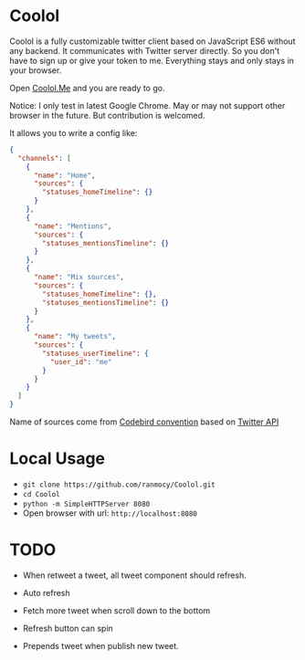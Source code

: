 # Coolol

Coolol is a fully customizable twitter client based on JavaScript ES6 without any backend. It communicates with Twitter server directly. So you don't have to sign up or give your token to me. Everything stays and only stays in your browser.

Open [Coolol.Me](http://coolol.me) and you are ready to go.

Notice: I only test in latest Google Chrome. May or may not support other browser in the future. But contribution is welcomed.

It allows you to write a config like:

```json
{
  "channels": [
    {
      "name": "Home",
      "sources": {
        "statuses_homeTimeline": {}
      }
    },
    {
      "name": "Mentions",
      "sources": {
        "statuses_mentionsTimeline": {}
      }
    },
    {
      "name": "Mix sources",
      "sources": {
        "statuses_homeTimeline": {},
        "statuses_mentionsTimeline": {}
      }
    },
    {
      "name": "My tweets",
      "sources": {
        "statuses_userTimeline": {
          "user_id": "me"
        }
      }
    }
  ]
}
```

Name of sources come from [Codebird convention][codebirdMapping] based on [Twitter API][twitterApi]


# Local Usage

* `git clone https://github.com/ranmocy/Coolol.git`
* `cd Coolol`
* `python -m SimpleHTTPServer 8080`
* Open browser with url: `http://localhost:8080`


# TODO

* When retweet a tweet, all tweet component should refresh.
* Auto refresh
* Fetch more tweet when scroll down to the bottom
* Refresh button can spin
* Prepends tweet when publish new tweet.

   [codebirdMapping]: https://github.com/jublonet/codebird-js#mapping-api-methods-to-codebird-function-calls (Codebird API Mapping)
   [twitterApi]: https://dev.twitter.com/rest/public (Twitter REST API)
